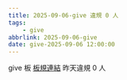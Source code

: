 ```yaml
---
title: 2025-09-06-give 違規 0 人
tags:
    - give
abbrlink: 2025-09-06-give
date: give-2025-09-06 12:00:00
---
```

give 板 [板規連結](https://www.ptt.cc/bbs/give/M.1612495900.A.C32.html)
昨天違規 0 人
